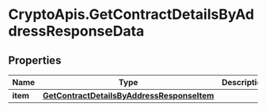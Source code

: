 # CryptoApis.GetContractDetailsByAddressResponseData

## Properties

Name | Type | Description | Notes
------------ | ------------- | ------------- | -------------
**item** | [**GetContractDetailsByAddressResponseItem**](GetContractDetailsByAddressResponseItem.md) |  | 


